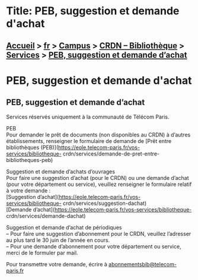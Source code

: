 # Title: PEB, suggestion et demande d'achat

## [Accueil](https://www.telecom-paris.fr "https://www.telecom-paris.fr") > [fr](https://www.telecom-paris.fr/fr "fr") > [Campus](https://www.telecom-paris.fr/fr/campus "Campus") > [CRDN – Bibliothèque](https://www.telecom-paris.fr/fr/campus/bibliotheque "CRDN – Bibliothèque") > [Services](https://www.telecom-paris.fr/fr/campus/bibliotheque/services "Services") > [PEB, suggestion et demande d’achat](https://www.telecom-paris.fr/fr/campus/bibliotheque/services/suggestion-demande-achat)

[](https://www.telecom-paris.fr/fr/accueil)

# PEB, suggestion et demande d'achat

## PEB, suggestion et demande d’achat

Services réservés uniquement à la communauté de Télécom Paris.

PEB  
Pour demander le prêt de documents (non disponibles au CRDN) à d’autres
établissements, renseigner le formulaire de demande de [Prêt entre
bibliothèques (PEB)](https://eole.telecom-paris.fr/vos-services/bibliotheque-
crdn/services/demande-de-pret-entre-bibliotheques-peb)

Suggestion et demande d’achats d’ouvrages  
Pour faire une suggestion d’achat (pour le CRDN) ou une demande d’achat (pour
votre département ou service), veuillez renseigner le formulaire relatif à
votre demande :  
[Suggestion d’achat](https://eole.telecom-paris.fr/vos-services/bibliotheque-
crdn/services/suggestion-dachat)  
[Demande d’achat](https://eole.telecom-paris.fr/vos-services/bibliotheque-
crdn/services/demande-dachat)

Suggestion et demande d’achat de périodiques  
– Pour faire une suggestion d’abonnement pour le CRDN, veuillez l’adresser au
plus tard le 30 juin de l’année en cours.  
– Pour une demande d’abonnement pour votre département ou service, merci de le
formuler par mail.

Pour transmettre votre demande, écrire à abonnementsbib@telecom-paris.fr

